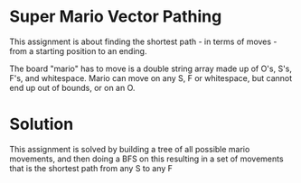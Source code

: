 # Super Mario Vector Pathing
This assignment is about finding the shortest path - in terms of moves - from a starting position to an ending.

The board "mario" has to move is a double string array made up of O's, S's, F's, and whitespace.
Mario can move on any S, F or whitespace, but cannot end up out of bounds, or on an O.

# Solution
This assignment is solved by building a tree of all possible mario movements,
and then doing a BFS on this resulting in a set of movements that is the shortest path
from any S to any F
